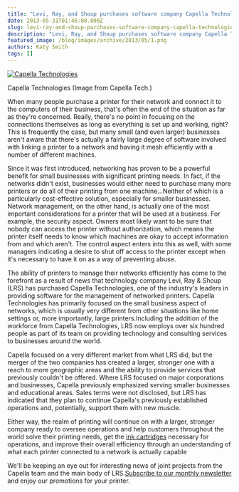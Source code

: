 ```yaml
---
title: "Levi, Ray, and Shoup purchases software company Capella Technologies"
date: 2013-05-31T01:46:00.000Z
slug: levi-ray-and-shoup-purchases-software-company-capella-technologies
description: "Levi, Ray, and Shoup purchases software company Capella Technologies"
featured_image: /blog/images/archive/2013/05/1.png
authors: Katy Smith
tags: []
---
```


[![Capella Technologies ](/blog/images/archive/2013/05/1-632x218.png)](/blog/images/archive/2013/05/1.png)

Capella Technologies (Image from Capella Tech.)

When many people purchase a printer for their network and connect it to the computers of their business, that's often the end of the situation as far as they're concerned. Really, there's no point in focusing on the connections themselves as long as everything is set up and working, right? This is frequently the case, but many small (and even larger) businesses aren't aware that there's actually a fairly large degree of software involved with linking a printer to a network and having it mesh efficiently with a number of different machines.

Since it was first introduced, networking has proven to be a powerful benefit for small businesses with significant printing needs. In fact, if the networks didn't exist, businesses would either need to purchase many more printers or do all of their printing from one machine...Neither of which is a particularly cost-effective solution, especially for smaller businesses. Network management, on the other hand, is actually one of the most important considerations for a printer that will be used at a business. For example, the security aspect. Owners most likely want to be sure that nobody can access the printer without authorization, which means the printer itself needs to know which machines are okay to accept information from and which aren't. The control aspect enters into this as well, with some managers indicating a desire to shut off access to the printer except when it's necessary to have it on as a way of preventing abuse.

The ability of printers to manage their networks efficiently has come to the forefront as a result of news that technology company Levi, Ray & Shoup (LRS) has purchased Capella Technologies, one of the industry's leaders in providing software for the management of networked printers. Capella Technologies has primarily focused on the small business aspect of networks, which is usually very different from other situations like home settings or, more importantly, large printers.Including the addition of the workforce from Capella Technologies, LRS now employs over six hundred people as part of its team on providing technology and consulting services to businesses around the world.

Capella focused on a very different market from what LRS did, but the merger of the two companies has created a larger, stronger one with a reach to more geographic areas and the ability to provide services that previously couldn't be offered. Where LRS focused on major corporations and businesses, Capella previously emphasized serving smaller businesses and educational areas. Sales terms were not disclosed, but LRS has indicated that they plan to continue Capella's previously established operations and, potentially, support them with new muscle.

Either way, the realm of printing will continue on with a larger, stronger company ready to oversee operations and help customers throughout the world solve their printing needs, get the [ink cartridges](https://www.tomatoink.com/) necessary for operations, and improve their overall efficiency through an understanding of what each printer connected to a network is actually capable

We'll be keeping an eye out for interesting news of joint projects from the Capella team and the main body of LRS.[Subscribe to our monthly newsletter](https://www.tomatoink.com/welcome/subscribe) and enjoy our promotions for your printer.